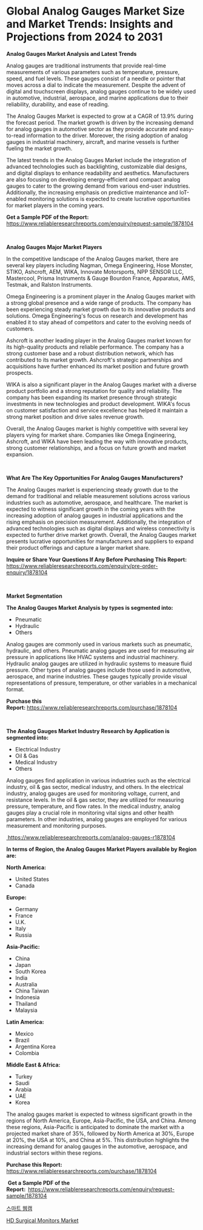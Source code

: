 <p><h1>Global Analog Gauges Market Size and Market Trends: Insights and Projections from 2024 to 2031</h1></p><p><strong>Analog Gauges Market Analysis and Latest Trends</strong></p>
<p><p>Analog gauges are traditional instruments that provide real-time measurements of various parameters such as temperature, pressure, speed, and fuel levels. These gauges consist of a needle or pointer that moves across a dial to indicate the measurement. Despite the advent of digital and touchscreen displays, analog gauges continue to be widely used in automotive, industrial, aerospace, and marine applications due to their reliability, durability, and ease of reading.</p><p>The Analog Gauges Market is expected to grow at a CAGR of 13.9% during the forecast period. The market growth is driven by the increasing demand for analog gauges in automotive sector as they provide accurate and easy-to-read information to the driver. Moreover, the rising adoption of analog gauges in industrial machinery, aircraft, and marine vessels is further fueling the market growth.</p><p>The latest trends in the Analog Gauges Market include the integration of advanced technologies such as backlighting, customizable dial designs, and digital displays to enhance readability and aesthetics. Manufacturers are also focusing on developing energy-efficient and compact analog gauges to cater to the growing demand from various end-user industries. Additionally, the increasing emphasis on predictive maintenance and IoT-enabled monitoring solutions is expected to create lucrative opportunities for market players in the coming years.</p></p>
<p><strong>Get a Sample PDF of the Report:&nbsp;</strong> <a href="https://www.reliableresearchreports.com/enquiry/request-sample/1878104">https://www.reliableresearchreports.com/enquiry/request-sample/1878104</a></p>
<p>&nbsp;</p>
<p><strong>Analog Gauges Major Market Players</strong></p>
<p><p>In the competitive landscape of the Analog Gauges market, there are several key players including Nagman, Omega Engineering, Hose Monster, STIKO, Ashcroft, AEM, WIKA, Innovate Motorsports, NPP SENSOR LLC, Mastercool, Prisma Instruments & Gauge Bourdon France, Apparatus, AMS, Testmak, and Ralston Instruments.</p><p>Omega Engineering is a prominent player in the Analog Gauges market with a strong global presence and a wide range of products. The company has been experiencing steady market growth due to its innovative products and solutions. Omega Engineering's focus on research and development has enabled it to stay ahead of competitors and cater to the evolving needs of customers.</p><p>Ashcroft is another leading player in the Analog Gauges market known for its high-quality products and reliable performance. The company has a strong customer base and a robust distribution network, which has contributed to its market growth. Ashcroft's strategic partnerships and acquisitions have further enhanced its market position and future growth prospects.</p><p>WIKA is also a significant player in the Analog Gauges market with a diverse product portfolio and a strong reputation for quality and reliability. The company has been expanding its market presence through strategic investments in new technologies and product development. WIKA's focus on customer satisfaction and service excellence has helped it maintain a strong market position and drive sales revenue growth.</p><p>Overall, the Analog Gauges market is highly competitive with several key players vying for market share. Companies like Omega Engineering, Ashcroft, and WIKA have been leading the way with innovative products, strong customer relationships, and a focus on future growth and market expansion.</p></p>
<p>&nbsp;</p>
<p><strong>What Are The Key Opportunities For Analog Gauges Manufacturers?</strong></p>
<p><p>The Analog Gauges market is experiencing steady growth due to the demand for traditional and reliable measurement solutions across various industries such as automotive, aerospace, and healthcare. The market is expected to witness significant growth in the coming years with the increasing adoption of analog gauges in industrial applications and the rising emphasis on precision measurement. Additionally, the integration of advanced technologies such as digital displays and wireless connectivity is expected to further drive market growth. Overall, the Analog Gauges market presents lucrative opportunities for manufacturers and suppliers to expand their product offerings and capture a larger market share.</p></p>
<p><strong>Inquire or Share Your Questions If Any Before Purchasing This Report:</strong> <a href="https://www.reliableresearchreports.com/enquiry/pre-order-enquiry/1878104">https://www.reliableresearchreports.com/enquiry/pre-order-enquiry/1878104</a></p>
<p>&nbsp;</p>
<p><strong>Market Segmentation</strong></p>
<p><strong>The Analog Gauges Market Analysis by types is segmented into:</strong></p>
<p><ul><li>Pneumatic</li><li>Hydraulic</li><li>Others</li></ul></p>
<p><p>Analog gauges are commonly used in various markets such as pneumatic, hydraulic, and others. Pneumatic analog gauges are used for measuring air pressure in applications like HVAC systems and industrial machinery. Hydraulic analog gauges are utilized in hydraulic systems to measure fluid pressure. Other types of analog gauges include those used in automotive, aerospace, and marine industries. These gauges typically provide visual representations of pressure, temperature, or other variables in a mechanical format.</p></p>
<p><strong>Purchase this Report:&nbsp;</strong><a href="https://www.reliableresearchreports.com/purchase/1878104">https://www.reliableresearchreports.com/purchase/1878104</a></p>
<p>&nbsp;</p>
<p><strong>The Analog Gauges Market Industry Research by Application is segmented into:</strong></p>
<p><ul><li>Electrical Industry</li><li>Oil & Gas</li><li>Medical Industry</li><li>Others</li></ul></p>
<p><p>Analog gauges find application in various industries such as the electrical industry, oil & gas sector, medical industry, and others. In the electrical industry, analog gauges are used for monitoring voltage, current, and resistance levels. In the oil & gas sector, they are utilized for measuring pressure, temperature, and flow rates. In the medical industry, analog gauges play a crucial role in monitoring vital signs and other health parameters. In other industries, analog gauges are employed for various measurement and monitoring purposes.</p></p>
<p><a href="https://www.reliableresearchreports.com/analog-gauges-r1878104">&nbsp;https://www.reliableresearchreports.com/analog-gauges-r1878104</a></p>
<p><strong>In terms of Region, the Analog Gauges Market Players available by Region are:</strong></p>
<p>
    <p> <strong> North America: </strong>
        <ul>
            <li>United States</li>
            <li>Canada</li>
        </ul>
        </p> 
    <p> <strong> Europe: </strong>
        <ul>
            <li>Germany</li>
            <li>France</li>
            <li>U.K.</li>
            <li>Italy</li>
            <li>Russia</li>
        </ul>
        </p> 
    <p> <strong> Asia-Pacific: </strong>
        <ul>
            <li>China</li>
            <li>Japan</li>
            <li>South Korea</li>
            <li>India</li>
            <li>Australia</li>
            <li>China Taiwan</li>
            <li>Indonesia</li>
            <li>Thailand</li>
            <li>Malaysia</li>
        </ul>
        </p> 
    <p> <strong> Latin America: </strong>
        <ul>
            <li>Mexico</li>
            <li>Brazil</li>
            <li>Argentina Korea</li>
            <li>Colombia</li>
        </ul>
        </p> 
    <p> <strong> Middle East & Africa: </strong>
        <ul>
            <li>Turkey</li>
            <li>Saudi</li>
            <li>Arabia</li>
            <li>UAE</li>
            <li>Korea</li>
        </ul>
    </p>
    </p>
<p><p>The analog gauges market is expected to witness significant growth in the regions of North America, Europe, Asia-Pacific, the USA, and China. Among these regions, Asia-Pacific is anticipated to dominate the market with a projected market share of 35%, followed by North America at 30%, Europe at 20%, the USA at 10%, and China at 5%. This distribution highlights the increasing demand for analog gauges in the automotive, aerospace, and industrial sectors within these regions.</p></p>
<p><strong>Purchase this Report: </strong><a href="https://www.reliableresearchreports.com/purchase/1878104">https://www.reliableresearchreports.com/purchase/1878104</a></p>
<p>&nbsp;<strong>Get a Sample PDF of the Report:&nbsp;&nbsp;</strong><a href="https://www.reliableresearchreports.com/enquiry/request-sample/1878104">https://www.reliableresearchreports.com/enquiry/request-sample/1878104</a></p>
<p><strong></strong></p>
<p><p><a href="https://medium.com/@carlosrtzkzhj/%EC%8A%A4%EB%A7%88%ED%8A%B8-%EC%9B%B9%EC%BA%A0-%EC%8B%9C%EC%9E%A5-%EC%8B%9C%EC%9E%A5-cagr-%EC%8B%9C%EC%9E%A5-%ED%8A%B8%EB%A0%8C%EB%93%9C-%EB%B0%8F-%EC%84%B1%EC%9E%A5-%EC%A0%84%EB%9E%B5%EC%97%90-%EB%8C%80%ED%95%9C-%ED%86%B5%EC%B0%B0%EB%A0%A5-5607f23d6dbf">스마트 웹캠</a></p><p><a href="https://fearless-okapi-6c8.notion.site/HD-Surgical-Monitors-Market-Research-Report-Its-History-and-Forecast-2024-to-2031-c1cd80e19c024f10bd21027f4f7e2655">HD Surgical Monitors Market</a></p></p>
